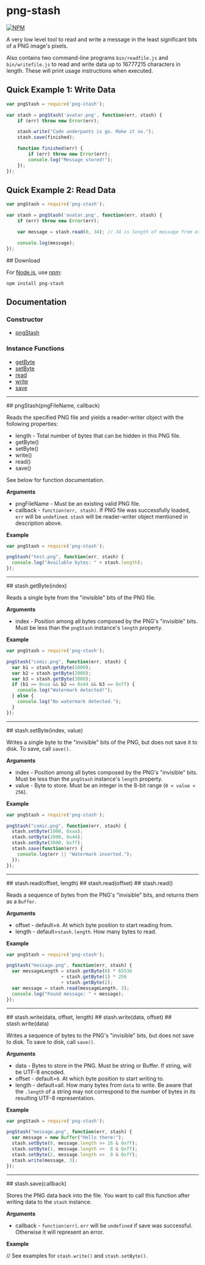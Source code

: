 # png-stash

[![NPM](https://nodei.co/npm/png-stash.png)](https://nodei.co/npm/png-stash/)

A very low level tool to read and write a message in the least
significant bits of a PNG image's pixels.

Also contains two command-line programs `bin/readfile.js` and
`bin/writefile.js` to read and write data up to 16777215 characters in
length.  These will print usage instructions when executed.

## Quick Example 1: Write Data

```javascript
var pngStash = require('png-stash');

var stash = pngStash('avatar.png', function(err, stash) {
    if (err) throw new Error(err);

    stash.write("Code underpants is go. Make it so.");
    stash.save(finished);

    function finished(err) {
        if (err) throw new Error(err);
        console.log("Message stored!");
    }); 
});
```

## Quick Example 2: Read Data

```javascript
var pngStash = require('png-stash');

var stash = pngStash('avatar.png', function(err, stash) {
    if (err) throw new Error(err);

    var message = stash.read(0, 34); // 34 is length of message from example 1.

    console.log(message);
});
```

<a name="download" />
## Download

For [Node.js](http://nodejs.org/), use [npm](http://npmjs.org/):

    npm install png-stash

## Documentation

### Constructor

* [pngStash](#pngStash)

### Instance Functions

* [getByte](#getByte)
* [setByte](#setByte)
* [read](#read)
* [write](#write)
* [save](#save)

-----------------------------------

<a name="pngStash" />
## pngStash(pngFileName, callback)

Reads the specified PNG file and yields a reader-writer object with
the following properties:

* length - Total number of bytes that can be hidden in this PNG file.
* getByte()
* setByte()
* write()
* read()
* save()

See below for function documentation.

__Arguments__

* pngFileName - Must be an existing valid PNG file.
* callback - `function(err, stash)`.  If PNG file was successfully loaded, `err` will be `undefined`.  `stash` will be reader-writer object mentioned in description above.

__Example__

```javascript
var pngStash = require('png-stash');

pngStash("test.png", function(err, stash) {
  console.log("Available bytes: " + stash.length);
});
```

-----------------------------------

<a name="getByte" />
## stash.getByte(index)

Reads a single byte from the "invisible" bits of the PNG file.

__Arguments__

* index - Position among all bytes composed by the PNG's "invisible" bits.  Must be less than the `pngStash` instance's `length` property.

__Example__

```javascript
var pngStash = require('png-stash');

pngStash("comic.png", function(err, stash) {
  var b1 = stash.getByte(1000);
  var b2 = stash.getByte(2000);
  var b3 = stash.getByte(3000);
  if (b1 == 0xaa && b2 == 0x44 && b3 == 0xff) {
    console.log("Watermark detected!");
  } else {
    console.log("No watermark detected.");
  }
});
```

-----------------------------------

<a name="setByte" />
## stash.setByte(index, value)

Writes a single byte to the "invisible" bits of the PNG, but does not
save it to disk.  To save, call `save()`.

__Arguments__

* index - Position among all bytes composed by the PNG's "invisible" bits.  Must be less than the `pngStash` instance's `length` property.
* value - Byte to store.  Must be an integer in the 8-bit range (`0 < value < 256`).

__Example__

```javascript
var pngStash = require('png-stash');

pngStash("comic.png", function(err, stash) {
  stash.setByte(1000, 0xaa);
  stash.setByte(2000, 0x44);
  stash.setByte(3000, 0xff);
  stash.save(function(err) {
    console.log(err || "Watermark inserted.");
  });
});
```

-----------------------------------

<a name="read" />
## stash.read(offset, length)
## stash.read(offset)
## stash.read()

Reads a sequence of bytes from the PNG's "invisible" bits, and returns
them as a `Buffer`.

__Arguments__

* offset - default=`0`. At which byte position to start reading from.
* length - default=`stash.length`.  How many bytes to read.

__Example__

```javascript
var pngStash = require('png-stash');

pngStash("message.png", function(err, stash) {
  var messageLength = stash.getByte(0) * 65536
                    + stash.getByte(1) * 256
                    + stash.getByte(2);
  var message = stash.read(messageLength, 3);
  console.log("Found message: " + message);
});
```

-----------------------------------

<a name="write" />
## stash.write(data, offset, length)
## stash.write(data, offset)
## stash.write(data)

Writes a sequence of bytes to the PNG's "invisible" bits, but does not
save to disk.  To save to disk, call `save()`.

__Arguments__

* data - Bytes to store in the PNG.  Must be string or Buffer.  If string, will be UTF-8 encoded.
* offset - default=`0`.  At which byte position to start writing to.
* length - default=all.  How many bytes from `data` to write.  Be aware that the `.length` of a string may not correspond to the number of bytes in its resulting UTF-8 representation.

__Example__

```javascript
var pngStash = require('png-stash');

pngStash("message.png", function(err, stash) {
  var message = new Buffer("Hello there!");
  stash.setByte(0, message.length >> 16 & 0xff);
  stash.setByte(1, message.length >>  8 & 0xff);
  stash.setByte(2, message.length >>  0 & 0xff);
  stash.write(message, 3);
});
```

-----------------------------------

<a name="save" />
## stash.save(callback)

Stores the PNG data back into the file.  You want to call this
function after writing data to the `stash` instance.

__Arguments__

* callback - `function(err)`.  `err` will be `undefined` if save was successful.  Otherwise it will represent an error.

__Example__

// See examples for `stash.write()` and `stash.setByte()`.
